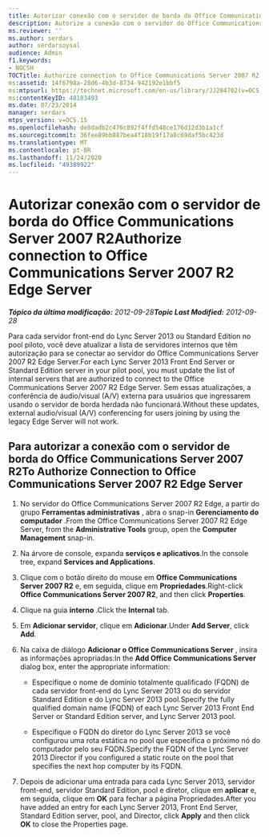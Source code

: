 ```yaml
---
title: Autorizar conexão com o servidor de borda do Office Communications Server 2007 R2
description: Autorize a conexão com o servidor do Office Communications Server 2007 R2 Edge.
ms.reviewer: ''
ms.author: serdars
author: serdarsoysal
audience: Admin
f1.keywords:
- NOCSH
TOCTitle: Authorize connection to Office Communications Server 2007 R2 Edge Server
ms:assetid: 14f6798a-28d6-4b3d-8734-942192e1bbf5
ms:mtpsurl: https://technet.microsoft.com/en-us/library/JJ204702(v=OCS.15)
ms:contentKeyID: 48183493
ms.date: 07/23/2014
manager: serdars
mtps_version: v=OCS.15
ms.openlocfilehash: de8dadb2c476c892f4ffd548ce176d12d3b1a1cf
ms.sourcegitcommit: 36fee89bb887bea4f18b19f17a8c69daf5bc423d
ms.translationtype: MT
ms.contentlocale: pt-BR
ms.lasthandoff: 11/24/2020
ms.locfileid: "49389922"
---
```

# <a name="authorize-connection-to-office-communications-server-2007-r2-edge-server"></a><span data-ttu-id="6f561-103">Autorizar conexão com o servidor de borda do Office Communications Server 2007 R2</span><span class="sxs-lookup"><span data-stu-id="6f561-103">Authorize connection to Office Communications Server 2007 R2 Edge Server</span></span>

<div data-xmlns="http://www.w3.org/1999/xhtml">

<div class="topic" data-xmlns="http://www.w3.org/1999/xhtml" data-msxsl="urn:schemas-microsoft-com:xslt" data-cs="https://msdn.microsoft.com/">

<div data-asp="https://msdn2.microsoft.com/asp">



</div>

<div id="mainSection">

<div id="mainBody"><span data-ttu-id="6f561-104">

<span> </span></span><span class="sxs-lookup"><span data-stu-id="6f561-104">

<span> </span></span></span>

<span data-ttu-id="6f561-105">_**Tópico da última modificação:** 2012-09-28_</span><span class="sxs-lookup"><span data-stu-id="6f561-105">_**Topic Last Modified:** 2012-09-28_</span></span>

<span data-ttu-id="6f561-106">Para cada servidor front-end do Lync Server 2013 ou Standard Edition no pool piloto, você deve atualizar a lista de servidores internos que têm autorização para se conectar ao servidor do Office Communications Server 2007 R2 Edge Server.</span><span class="sxs-lookup"><span data-stu-id="6f561-106">For each Lync Server 2013 Front End Server or Standard Edition server in your pilot pool, you must update the list of internal servers that are authorized to connect to the Office Communications Server 2007 R2 Edge Server.</span></span> <span data-ttu-id="6f561-107">Sem essas atualizações, a conferência de áudio/visual (A/V) externa para usuários que ingressarem usando o servidor de borda herdada não funcionará.</span><span class="sxs-lookup"><span data-stu-id="6f561-107">Without these updates, external audio/visual (A/V) conferencing for users joining by using the legacy Edge Server will not work.</span></span>

<div>

## <a name="to-authorize-connection-to-office-communications-server-2007-r2-edge-server"></a><span data-ttu-id="6f561-108">Para autorizar a conexão com o servidor de borda do Office Communications Server 2007 R2</span><span class="sxs-lookup"><span data-stu-id="6f561-108">To Authorize Connection to Office Communications Server 2007 R2 Edge Server</span></span>

1.  <span data-ttu-id="6f561-109">No servidor do Office Communications Server 2007 R2 Edge, a partir do grupo **Ferramentas administrativas** , abra o snap-in **Gerenciamento do computador** .</span><span class="sxs-lookup"><span data-stu-id="6f561-109">From the Office Communications Server 2007 R2 Edge Server, from the **Administrative Tools** group, open the **Computer Management** snap-in.</span></span>

2.  <span data-ttu-id="6f561-110">Na árvore de console, expanda **serviços e aplicativos**.</span><span class="sxs-lookup"><span data-stu-id="6f561-110">In the console tree, expand **Services and Applications**.</span></span>

3.  <span data-ttu-id="6f561-111">Clique com o botão direito do mouse em **Office Communications Server 2007 R2** e, em seguida, clique em **Propriedades**.</span><span class="sxs-lookup"><span data-stu-id="6f561-111">Right-click **Office Communications Server 2007 R2**, and then click **Properties**.</span></span>

4.  <span data-ttu-id="6f561-112">Clique na guia **interno** .</span><span class="sxs-lookup"><span data-stu-id="6f561-112">Click the **Internal** tab.</span></span>

5.  <span data-ttu-id="6f561-113">Em **Adicionar servidor**, clique em **Adicionar**.</span><span class="sxs-lookup"><span data-stu-id="6f561-113">Under **Add Server**, click **Add**.</span></span>

6.  <span data-ttu-id="6f561-114">Na caixa de diálogo **Adicionar o Office Communications Server** , insira as informações apropriadas:</span><span class="sxs-lookup"><span data-stu-id="6f561-114">In the **Add Office Communications Server** dialog box, enter the appropriate information:</span></span>
    
      - <span data-ttu-id="6f561-115">Especifique o nome de domínio totalmente qualificado (FQDN) de cada servidor front-end do Lync Server 2013 ou do servidor Standard Edition e do Lync Server 2013 pool.</span><span class="sxs-lookup"><span data-stu-id="6f561-115">Specify the fully qualified domain name (FQDN) of each Lync Server 2013 Front End Server or Standard Edition server, and Lync Server 2013 pool.</span></span>
    
      - <span data-ttu-id="6f561-116">Especifique o FQDN do diretor do Lync Server 2013 se você configurou uma rota estática no pool que especifica o próximo nó do computador pelo seu FQDN.</span><span class="sxs-lookup"><span data-stu-id="6f561-116">Specify the FQDN of the Lync Server 2013 Director if you configured a static route on the pool that specifies the next hop computer by its FQDN.</span></span>

7.  <span data-ttu-id="6f561-117">Depois de adicionar uma entrada para cada Lync Server 2013, servidor front-end, servidor Standard Edition, pool e diretor, clique em **aplicar** e, em seguida, clique em **OK** para fechar a página Propriedades.</span><span class="sxs-lookup"><span data-stu-id="6f561-117">After you have added an entry for each Lync Server 2013, Front End Server, Standard Edition server, pool, and Director, click **Apply** and then click **OK** to close the Properties page.</span></span>

<span data-ttu-id="6f561-118"></div>

</div>

<span> </span>

</div>

</div>

</span><span class="sxs-lookup"><span data-stu-id="6f561-118"></div>

</div>

<span> </span>

</div>

</div>

</span></span></div>

